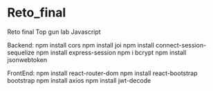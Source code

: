 # Reto_final
Reto final Top gun lab Javascript

Backend:
npm install cors
npm install joi
npm install connect-session-sequelize
npm install express-session
npm i bcrypt
npm install jsonwebtoken


FrontEnd:
npm install react-router-dom
npm install react-bootstrap bootstrap
npm install axios
npm install jwt-decode


